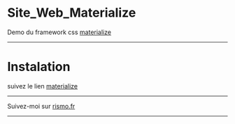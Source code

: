 # Site_Web_Materialize
Demo du framework css [materialize](https://materializecss.com/getting-started.html) 

----------------

# Instalation 

suivez le lien [materialize](https://materializecss.com/getting-started.html) 

-----------------

Suivez-moi sur [rismo.fr](https://rismo.fr)

-----------------



